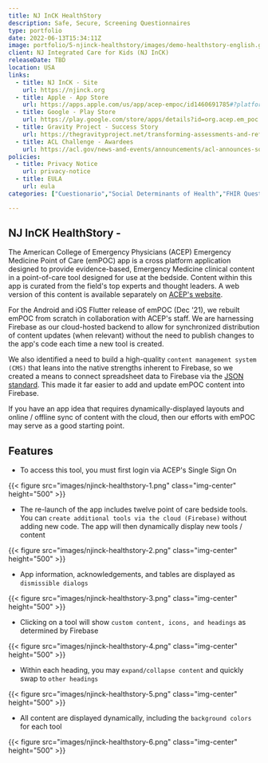 ```yaml
---
title: NJ InCK HealthStory
description: Safe, Secure, Screening Questionnaires
type: portfolio
date: 2022-06-13T15:34:11Z
image: portfolio/5-njinck-healthstory/images/demo-healthstory-english.gif
client: NJ Integrated Care for Kids (NJ InCK)
releaseDate: TBD
location: USA
links: 
  - title: NJ InCK - Site
    url: https://njinck.org
  - title: Apple - App Store
    url: https://apps.apple.com/us/app/acep-empoc/id1460691785#?platform=iphone
  - title: Google - Play Store
    url: https://play.google.com/store/apps/details?id=org.acep.em_poc
  - title: Gravity Project - Success Story
    url: https://thegravityproject.net/transforming-assessments-and-referrals-for-nj-residents
  - title: ACL Challenge - Awardees
    url: https://acl.gov/news-and-events/announcements/acl-announces-social-care-referrals-challenge-phase-2-awardees
policies:
  - title: Privacy Notice
    url: privacy-notice
  - title: EULA
    url: eula
categories: ["Cuestionario","Social Determinants of Health","FHIR Questionnaires","FHIR"]

---
```

## NJ InCK HealthStory -

The American College of Emergency Physicians (ACEP) Emergency Medicine Point of Care (emPOC) app is a cross platform application designed to provide evidence-based, Emergency Medicine clinical content in a point-of-care tool designed for use at the bedside. Content within this app is curated from the field's top experts and thought leaders. A web version of this content is available separately on [ACEP's website](https://www.acep.org/patient-care/point-of-care-tools).

For the Android and iOS Flutter release of emPOC (Dec '21), we rebuilt emPOC from scratch in collaboration with ACEP's staff. We are harnessing Firebase as our cloud-hosted backend to allow for synchronized distribution of content updates (when relevant) without the need to publish changes to the app's code each time a new tool is created.

We also identified a need to build a high-quality `content management system (CMS)` that leans into the native strengths inherent to Firebase, so we created a means to connect spreadsheet data to Firebase via the [JSON standard](https://www.json.org/json-en.html). This made it far easier to add and update emPOC content into Firebase.

If you have an app idea that requires dynamically-displayed layouts and online / offline sync of content with the cloud, then our efforts with emPOC may serve as a good starting point.

## Features

- To access this tool, you must first login via ACEP's Single Sign On

{{< figure src="images/njinck-healthstory-1.png" class="img-center" height="500" >}}

- The re-launch of the app includes twelve point of care bedside tools. You can `create additional tools via the cloud (Firebase)` without adding new code. The app will then dynamically display new tools / content

{{< figure src="images/njinck-healthstory-2.png" class="img-center" height="500" >}}

- App information, acknowledgements, and tables are displayed as `dismissible dialogs`

{{< figure src="images/njinck-healthstory-3.png" class="img-center" height="500" >}}

- Clicking on a tool will show `custom content, icons, and headings` as determined by Firebase

{{< figure src="images/njinck-healthstory-4.png" class="img-center" height="500" >}}

- Within each heading, you may `expand/collapse content` and quickly swap to `other headings`

{{< figure src="images/njinck-healthstory-5.png" class="img-center" height="500" >}}

- All content are displayed dynamically, including the `background colors` for each tool

{{< figure src="images/njinck-healthstory-6.png" class="img-center" height="500" >}}
